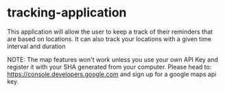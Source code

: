 # tracking-application
This application will allow the user to keep a track of their reminders that are based on locations. It can also track your locations with a given time interval and duration

NOTE: The map features won't work unless you use your own API Key and register it with your SHA generated from your computer.
Please head to:
https://console.developers.google.com and sign up for a google maps api key.
